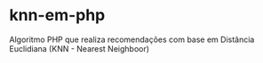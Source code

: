 # knn-em-php
Algoritmo PHP que realiza recomendações com base em Distância Euclidiana (KNN - Nearest Neighboor)
